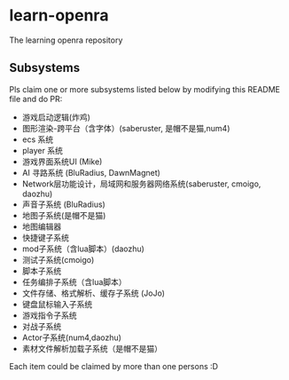 # learn-openra
The learning openra repository

## Subsystems

Pls claim one or more subsystems listed below by modifying this README file and do PR:

- 游戏启动逻辑(炸鸡)
- 图形渲染-跨平台（含字体）(saberuster, 是帽不是猫,num4)
- ecs 系统
- player 系统
- 游戏界面系统UI (Mike)
- AI 寻路系统 (BluRadius, DawnMagnet)
- Network层功能设计，局域网和服务器网络系统(saberuster, cmoigo, daozhu)
- 声音子系统 (BluRadius)
- 地图子系统(是帽不是猫)
- 地图编辑器
- 快捷键子系统
- mod子系统（含lua脚本）(daozhu)
- 测试子系统(cmoigo)
- 脚本子系统
- 任务编排子系统（含lua脚本）
- 文件存储、格式解析、缓存子系统 (JoJo)
- 键盘鼠标输入子系统
- 游戏指令子系统
- 对战子系统
- Actor子系统(num4,daozhu)
- 素材文件解析加载子系统（是帽不是猫）

Each item could be claimed by more than one persons :D

